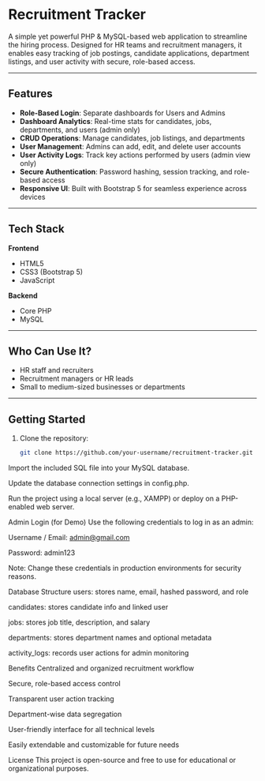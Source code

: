 # Recruitment Tracker

A simple yet powerful PHP & MySQL-based web application to streamline the hiring process. Designed for HR teams and recruitment managers, it enables easy tracking of job postings, candidate applications, department listings, and user activity with secure, role-based access.

---

## Features

-  **Role-Based Login**: Separate dashboards for Users and Admins
-  **Dashboard Analytics**: Real-time stats for candidates, jobs, departments, and users (admin only)
-  **CRUD Operations**: Manage candidates, job listings, and departments
-  **User Management**: Admins can add, edit, and delete user accounts
-  **User Activity Logs**: Track key actions performed by users (admin view only)
- **Secure Authentication**: Password hashing, session tracking, and role-based access
- **Responsive UI**: Built with Bootstrap 5 for seamless experience across devices

---

##  Tech Stack

**Frontend**
- HTML5
- CSS3 (Bootstrap 5)
- JavaScript

**Backend**
- Core PHP
- MySQL

---

##  Who Can Use It?

- HR staff and recruiters
- Recruitment managers or HR leads
- Small to medium-sized businesses or departments

---

## Getting Started

1. Clone the repository:
   ```bash
   git clone https://github.com/your-username/recruitment-tracker.git
Import the included SQL file into your MySQL database.

Update the database connection settings in config.php.

Run the project using a local server (e.g., XAMPP) or deploy on a PHP-enabled web server.

Admin Login (for Demo)
Use the following credentials to log in as an admin:

Username / Email: admin@gmail.com

Password: admin123

Note: Change these credentials in production environments for security reasons.

Database Structure
users: stores name, email, hashed password, and role

candidates: stores candidate info and linked user

jobs: stores job title, description, and salary

departments: stores department names and optional metadata

activity_logs: records user actions for admin monitoring

Benefits
Centralized and organized recruitment workflow

Secure, role-based access control

Transparent user action tracking

Department-wise data segregation

User-friendly interface for all technical levels

Easily extendable and customizable for future needs

License
This project is open-source and free to use for educational or organizational purposes.
